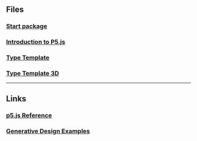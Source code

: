 ## Files

### [Start package](documents/start.zip)

### [Introduction to P5.js](documents/Introduction_to_P5.js.pdf)

### [Type Template](documents/type_template.zip)

### [Type Template 3D](documents/type_template_3d.zip)

---

## Links

### [p5.js Reference](https://p5js.org/reference/)

### [Generative Design Examples](http://www.generative-gestaltung.de/2/)
